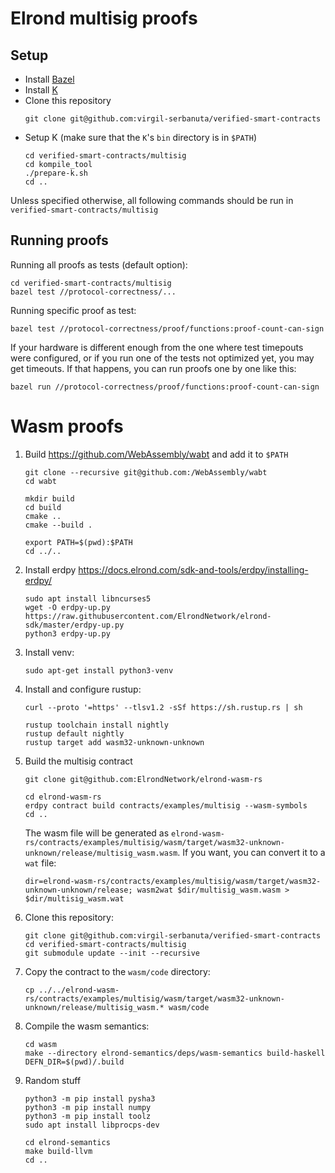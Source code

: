 Elrond multisig proofs
======================

Setup
-----

* Install [Bazel](https://docs.bazel.build/versions/4.0.0/install.html)
* Install [K](https://github.com/kframework/k/releases)
* Clone this repository
  ```
  git clone git@github.com:virgil-serbanuta/verified-smart-contracts
  ```
* Setup K (make sure that the `K`'s `bin` directory is in `$PATH`)
  ```
  cd verified-smart-contracts/multisig
  cd kompile_tool
  ./prepare-k.sh
  cd ..
  ```

Unless specified otherwise, all following commands should be run in
`verified-smart-contracts/multisig`

Running proofs
--------------

Running all proofs as tests (default option):
```
cd verified-smart-contracts/multisig
bazel test //protocol-correctness/...
```

Running specific proof as test:
```
bazel test //protocol-correctness/proof/functions:proof-count-can-sign
```

If your hardware is different enough from the one where test timepouts were
configured, or if you run one of the tests not optimized yet, you may
get timeouts. If that happens, you can run proofs one by one like this:
```
bazel run //protocol-correctness/proof/functions:proof-count-can-sign
```

Wasm proofs
===========

1. Build https://github.com/WebAssembly/wabt and add it to `$PATH`
   ```
   git clone --recursive git@github.com:/WebAssembly/wabt
   cd wabt

   mkdir build
   cd build
   cmake ..
   cmake --build .

   export PATH=$(pwd):$PATH
   cd ../..
   ```
2. Install erdpy https://docs.elrond.com/sdk-and-tools/erdpy/installing-erdpy/
   ```
   sudo apt install libncurses5
   wget -O erdpy-up.py https://raw.githubusercontent.com/ElrondNetwork/elrond-sdk/master/erdpy-up.py
   python3 erdpy-up.py
   ```
3. Install venv:
   ```
   sudo apt-get install python3-venv
   ```
4. Install and configure rustup:
   ```
   curl --proto '=https' --tlsv1.2 -sSf https://sh.rustup.rs | sh

   rustup toolchain install nightly
   rustup default nightly
   rustup target add wasm32-unknown-unknown
   ```
5. Build the multisig contract
   ```
   git clone git@github.com:ElrondNetwork/elrond-wasm-rs

   cd elrond-wasm-rs
   erdpy contract build contracts/examples/multisig --wasm-symbols
   cd ..
   ```
   The wasm file will be generated as
   `elrond-wasm-rs/contracts/examples/multisig/wasm/target/wasm32-unknown-unknown/release/multisig_wasm.wasm`. If you want, you can convert it to a `wat` file:
   ```
   dir=elrond-wasm-rs/contracts/examples/multisig/wasm/target/wasm32-unknown-unknown/release; wasm2wat $dir/multisig_wasm.wasm > $dir/multisig_wasm.wat
   ```
6. Clone this repository:
   ```
   git clone git@github.com:virgil-serbanuta/verified-smart-contracts
   cd verified-smart-contracts/multisig
   git submodule update --init --recursive
   ```
7. Copy the contract to the `wasm/code` directory:
   ```
   cp ../../elrond-wasm-rs/contracts/examples/multisig/wasm/target/wasm32-unknown-unknown/release/multisig_wasm.* wasm/code
   ```
8. Compile the wasm semantics:
   ```
   cd wasm
   make --directory elrond-semantics/deps/wasm-semantics build-haskell DEFN_DIR=$(pwd)/.build
   ```
9. Random stuff
   ```
   python3 -m pip install pysha3
   python3 -m pip install numpy
   python3 -m pip install toolz
   sudo apt install libprocps-dev

   cd elrond-semantics
   make build-llvm
   cd ..
   ```